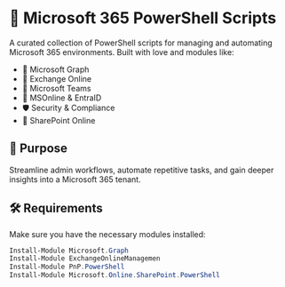 # :office: Microsoft 365 PowerShell Scripts

A curated collection of PowerShell scripts for managing and automating Microsoft 365 environments. Built with love and modules like:

- 🔗 Microsoft Graph
- 📧 Exchange Online
-  :speech_balloon: Microsoft Teams
- 👥 MSOnline & EntraID
- 🛡️ Security & Compliance
- 📁 SharePoint Online

## 🚀 Purpose

Streamline admin workflows, automate repetitive tasks, and gain deeper insights into a Microsoft 365 tenant.

## 🛠 Requirements

Make sure you have the necessary modules installed:

```powershell
Install-Module Microsoft.Graph
Install-Module ExchangeOnlineManagemen
Install-Module PnP.PowerShell
Install-Module Microsoft.Online.SharePoint.PowerShell
